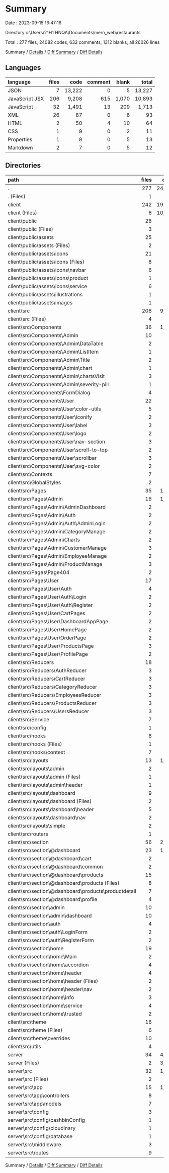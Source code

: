 # Summary

Date : 2023-09-15 16:47:16

Directory c:\\Users\\21H1 HNQA\\Documents\\mern_web\\restaurants

Total : 277 files,  24082 codes, 632 comments, 1312 blanks, all 26026 lines

Summary / [Details](details.md) / [Diff Summary](diff.md) / [Diff Details](diff-details.md)

## Languages
| language | files | code | comment | blank | total |
| :--- | ---: | ---: | ---: | ---: | ---: |
| JSON | 7 | 13,222 | 0 | 5 | 13,227 |
| JavaScript JSX | 206 | 9,208 | 615 | 1,070 | 10,893 |
| JavaScript | 32 | 1,491 | 13 | 209 | 1,713 |
| XML | 26 | 87 | 0 | 6 | 93 |
| HTML | 2 | 50 | 4 | 10 | 64 |
| CSS | 1 | 9 | 0 | 2 | 11 |
| Properties | 1 | 8 | 0 | 5 | 13 |
| Markdown | 2 | 7 | 0 | 5 | 12 |

## Directories
| path | files | code | comment | blank | total |
| :--- | ---: | ---: | ---: | ---: | ---: |
| . | 277 | 24,082 | 632 | 1,312 | 26,026 |
| . (Files) | 1 | 2 | 0 | 1 | 3 |
| client | 242 | 19,567 | 620 | 1,098 | 21,285 |
| client (Files) | 6 | 10,212 | 1 | 10 | 10,223 |
| client\\public | 28 | 132 | 4 | 16 | 152 |
| client\\public (Files) | 3 | 46 | 4 | 10 | 60 |
| client\\public\\assets | 25 | 86 | 0 | 6 | 92 |
| client\\public\\assets (Files) | 2 | 2 | 0 | 0 | 2 |
| client\\public\\assets\\icons | 21 | 43 | 0 | 5 | 48 |
| client\\public\\assets\\icons (Files) | 8 | 8 | 0 | 0 | 8 |
| client\\public\\assets\\icons\\navbar | 6 | 28 | 0 | 5 | 33 |
| client\\public\\assets\\icons\\product | 1 | 1 | 0 | 0 | 1 |
| client\\public\\assets\\icons\\service | 6 | 6 | 0 | 0 | 6 |
| client\\public\\assets\\illustrations | 1 | 40 | 0 | 1 | 41 |
| client\\public\\assets\\images | 1 | 1 | 0 | 0 | 1 |
| client\\src | 208 | 9,223 | 615 | 1,072 | 10,910 |
| client\\src (Files) | 4 | 141 | 45 | 24 | 210 |
| client\\src\\Components | 36 | 1,260 | 90 | 183 | 1,533 |
| client\\src\\Components\\Admin | 10 | 410 | 29 | 54 | 493 |
| client\\src\\Components\\Admin\\DataTable | 2 | 21 | 0 | 3 | 24 |
| client\\src\\Components\\Admin\\ListItem | 1 | 103 | 0 | 5 | 108 |
| client\\src\\Components\\Admin\\Title | 2 | 14 | 0 | 3 | 17 |
| client\\src\\Components\\Admin\\chart | 1 | 3 | 0 | 2 | 5 |
| client\\src\\Components\\Admin\\chartsVisit | 3 | 217 | 29 | 34 | 280 |
| client\\src\\Components\\Admin\\severity-pill | 1 | 52 | 0 | 7 | 59 |
| client\\src\\Components\\FormDialog | 4 | 372 | 23 | 31 | 426 |
| client\\src\\Components\\User | 22 | 478 | 38 | 98 | 614 |
| client\\src\\Components\\User\\color-utils | 5 | 167 | 11 | 26 | 204 |
| client\\src\\Components\\User\\iconify | 2 | 14 | 3 | 6 | 23 |
| client\\src\\Components\\User\\label | 3 | 99 | 10 | 19 | 128 |
| client\\src\\Components\\User\\logo | 2 | 47 | 0 | 7 | 54 |
| client\\src\\Components\\User\\nav-section | 3 | 60 | 6 | 15 | 81 |
| client\\src\\Components\\User\\scroll-to-top | 2 | 10 | 1 | 6 | 17 |
| client\\src\\Components\\User\\scrollbar | 3 | 55 | 5 | 13 | 73 |
| client\\src\\Components\\User\\svg-color | 2 | 26 | 2 | 6 | 34 |
| client\\src\\Contexts | 7 | 492 | 10 | 84 | 586 |
| client\\src\\GlobalStyles | 2 | 14 | 0 | 5 | 19 |
| client\\src\\Pages | 35 | 1,760 | 244 | 174 | 2,178 |
| client\\src\\Pages\\Admin | 16 | 1,246 | 203 | 94 | 1,543 |
| client\\src\\Pages\\Admin\\AdminDashboard | 2 | 196 | 2 | 4 | 202 |
| client\\src\\Pages\\Admin\\Auth | 2 | 119 | 0 | 6 | 125 |
| client\\src\\Pages\\Admin\\Auth\\AdminLogin | 2 | 119 | 0 | 6 | 125 |
| client\\src\\Pages\\Admin\\CategoryManage | 2 | 157 | 0 | 17 | 174 |
| client\\src\\Pages\\Admin\\Charts | 2 | 7 | 0 | 2 | 9 |
| client\\src\\Pages\\Admin\\CustomerManage | 3 | 271 | 0 | 21 | 292 |
| client\\src\\Pages\\Admin\\EmployeeManage | 2 | 174 | 0 | 17 | 191 |
| client\\src\\Pages\\Admin\\ProductManage | 3 | 322 | 201 | 27 | 550 |
| client\\src\\Pages\\Page404 | 2 | 56 | 3 | 8 | 67 |
| client\\src\\Pages\\User | 17 | 458 | 38 | 72 | 568 |
| client\\src\\Pages\\User\\Auth | 4 | 239 | 13 | 36 | 288 |
| client\\src\\Pages\\User\\Auth\\Login | 2 | 112 | 7 | 17 | 136 |
| client\\src\\Pages\\User\\Auth\\Register | 2 | 127 | 6 | 19 | 152 |
| client\\src\\Pages\\User\\CartPages | 2 | 37 | 4 | 3 | 44 |
| client\\src\\Pages\\User\\DashboardAppPage | 2 | 20 | 3 | 8 | 31 |
| client\\src\\Pages\\User\\HomePage | 2 | 23 | 3 | 3 | 29 |
| client\\src\\Pages\\User\\OrderPage | 2 | 7 | 0 | 2 | 9 |
| client\\src\\Pages\\User\\ProductsPage | 3 | 100 | 11 | 17 | 128 |
| client\\src\\Pages\\User\\ProfilePage | 2 | 32 | 4 | 3 | 39 |
| client\\src\\Reducers | 18 | 361 | 0 | 53 | 414 |
| client\\src\\Reducers\\AuthReducer | 3 | 31 | 0 | 7 | 38 |
| client\\src\\Reducers\\CartReducer | 3 | 44 | 0 | 7 | 51 |
| client\\src\\Reducers\\CategoryReducer | 3 | 57 | 0 | 8 | 65 |
| client\\src\\Reducers\\EmployeesReducer | 3 | 51 | 0 | 7 | 58 |
| client\\src\\Reducers\\ProductsReducer | 3 | 110 | 0 | 15 | 125 |
| client\\src\\Reducers\\UsersReducer | 3 | 68 | 0 | 9 | 77 |
| client\\src\\Service | 7 | 177 | 2 | 22 | 201 |
| client\\src\\config | 1 | 25 | 0 | 1 | 26 |
| client\\src\\hooks | 8 | 71 | 16 | 36 | 123 |
| client\\src\\hooks (Files) | 1 | 29 | 4 | 15 | 48 |
| client\\src\\hooks\\context | 7 | 42 | 12 | 21 | 75 |
| client\\src\\layouts | 13 | 1,211 | 46 | 143 | 1,400 |
| client\\src\\layouts\\admin | 2 | 457 | 10 | 37 | 504 |
| client\\src\\layouts\\admin (Files) | 1 | 210 | 4 | 13 | 227 |
| client\\src\\layouts\\admin\\header | 1 | 247 | 6 | 24 | 277 |
| client\\src\\layouts\\dashboard | 9 | 729 | 32 | 99 | 860 |
| client\\src\\layouts\\dashboard (Files) | 2 | 37 | 4 | 11 | 52 |
| client\\src\\layouts\\dashboard\\header | 5 | 567 | 18 | 67 | 652 |
| client\\src\\layouts\\dashboard\\nav | 2 | 125 | 10 | 21 | 156 |
| client\\src\\layouts\\simple | 2 | 25 | 4 | 7 | 36 |
| client\\src\\routers | 1 | 72 | 9 | 4 | 85 |
| client\\src\\section | 56 | 2,928 | 113 | 240 | 3,281 |
| client\\src\\section\\@dashboard | 23 | 1,004 | 79 | 113 | 1,196 |
| client\\src\\section\\@dashboard\\cart | 2 | 28 | 3 | 5 | 36 |
| client\\src\\section\\@dashboard\\common | 2 | 15 | 2 | 4 | 21 |
| client\\src\\section\\@dashboard\\products | 15 | 706 | 33 | 85 | 824 |
| client\\src\\section\\@dashboard\\products (Files) | 8 | 451 | 24 | 54 | 529 |
| client\\src\\section\\@dashboard\\products\\productdetail | 7 | 255 | 9 | 31 | 295 |
| client\\src\\section\\@dashboard\\profile | 4 | 255 | 41 | 19 | 315 |
| client\\src\\section\\admin | 10 | 780 | 3 | 48 | 831 |
| client\\src\\section\\admin\\dashboard | 10 | 780 | 3 | 48 | 831 |
| client\\src\\section\\auth | 4 | 313 | 6 | 20 | 339 |
| client\\src\\section\\auth\\LoginForm | 2 | 122 | 3 | 10 | 135 |
| client\\src\\section\\auth\\RegisterForm | 2 | 191 | 3 | 10 | 204 |
| client\\src\\section\\home | 19 | 831 | 25 | 59 | 915 |
| client\\src\\section\\home\\Main | 2 | 198 | 1 | 12 | 211 |
| client\\src\\section\\home\\accordion | 4 | 126 | 6 | 11 | 143 |
| client\\src\\section\\home\\header | 4 | 259 | 5 | 14 | 278 |
| client\\src\\section\\home\\header (Files) | 2 | 92 | 3 | 8 | 103 |
| client\\src\\section\\home\\header\\nav | 2 | 167 | 2 | 6 | 175 |
| client\\src\\section\\home\\info | 3 | 118 | 5 | 9 | 132 |
| client\\src\\section\\home\\service | 4 | 102 | 7 | 10 | 119 |
| client\\src\\section\\home\\trusted | 2 | 28 | 1 | 3 | 32 |
| client\\src\\theme | 16 | 581 | 31 | 62 | 674 |
| client\\src\\theme (Files) | 6 | 342 | 20 | 38 | 400 |
| client\\src\\theme\\overrides | 10 | 239 | 11 | 24 | 274 |
| client\\src\\utils | 4 | 130 | 9 | 41 | 180 |
| server | 34 | 4,513 | 12 | 213 | 4,738 |
| server (Files) | 2 | 3,033 | 0 | 2 | 3,035 |
| server\\src | 32 | 1,480 | 12 | 211 | 1,703 |
| server\\src (Files) | 2 | 33 | 5 | 10 | 48 |
| server\\src\\app | 15 | 1,263 | 0 | 128 | 1,391 |
| server\\src\\app\\controllers | 8 | 894 | 0 | 98 | 992 |
| server\\src\\app\\models | 7 | 369 | 0 | 30 | 399 |
| server\\src\\config | 3 | 34 | 0 | 11 | 45 |
| server\\src\\config\\cashbinConfig | 1 | 8 | 0 | 5 | 13 |
| server\\src\\config\\cloudinary | 1 | 9 | 0 | 3 | 12 |
| server\\src\\config\\database | 1 | 17 | 0 | 3 | 20 |
| server\\src\\middleware | 3 | 63 | 3 | 17 | 83 |
| server\\src\\routes | 9 | 87 | 4 | 45 | 136 |

Summary / [Details](details.md) / [Diff Summary](diff.md) / [Diff Details](diff-details.md)
